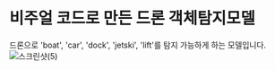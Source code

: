 # 비주얼 코드로 만든 드론 객체탐지모델

드론으로 'boat', 'car', 'dock', 'jetski', 'lift'를 탐지 가능하게 하는 모델입니다.
![스크린샷(5)](https://github.com/myhyun01/Drone/assets/165737483/0db7b296-392e-4207-9967-98591cbdfe5e)
